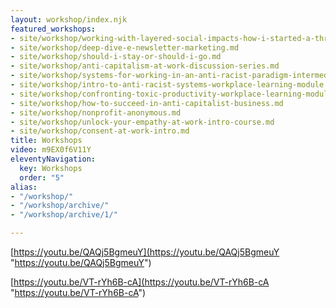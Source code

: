 ```yaml
---
layout: workshop/index.njk
featured_workshops:
- site/workshop/working-with-layered-social-impacts-how-i-started-a-thriving-values-based-business-in-a-pandemic.md
- site/workshop/deep-dive-e-newsletter-marketing.md
- site/workshop/should-i-stay-or-should-i-go.md
- site/workshop/anti-capitalism-at-work-discussion-series.md
- site/workshop/systems-for-working-in-an-anti-racist-paradigm-intermediate-course.md
- site/workshop/intro-to-anti-racist-systems-workplace-learning-module.md
- site/workshop/confronting-toxic-productivity-workplace-learning-module.md
- site/workshop/how-to-succeed-in-anti-capitalist-business.md
- site/workshop/nonprofit-anonymous.md
- site/workshop/unlock-your-empathy-at-work-intro-course.md
- site/workshop/consent-at-work-intro.md
title: Workshops
video: m9EX0f6V11Y
eleventyNavigation:
  key: Workshops
  order: "5"
alias:
- "/workshop/"
- "/workshop/archive/"
- "/workshop/archive/1/"

---
```

[https://youtu.be/QAQj5BgmeuY](https://youtu.be/QAQj5BgmeuY "https://youtu.be/QAQj5BgmeuY")

[https://youtu.be/VT-rYh6B-cA](https://youtu.be/VT-rYh6B-cA "https://youtu.be/VT-rYh6B-cA")
